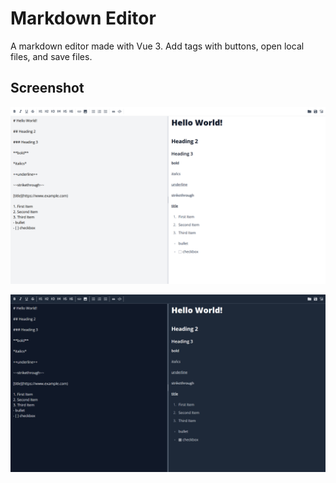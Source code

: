 # Markdown Editor

A markdown editor made with Vue 3. Add tags with buttons, open local files, and save files.

## Screenshot

![Screenshot of Light Theme](./src/assets/screenshot_light.png)

![Screenshot of Dark Theme](./src/assets/screenshot_dark.png)
